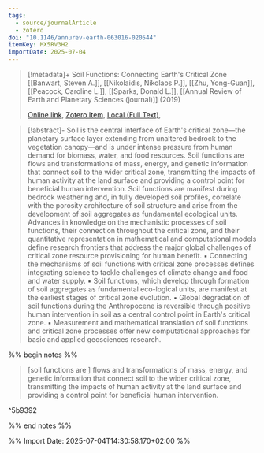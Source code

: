 ```yaml
---
tags:
  - source/journalArticle
  - zotero
doi: "10.1146/annurev-earth-063016-020544"
itemKey: MX5RV3H2
importDate: 2025-07-04
---
```

>[!metadata]+
> Soil Functions: Connecting Earth's Critical Zone
> [[Banwart, Steven A.]], [[Nikolaidis, Nikolaos P.]], [[Zhu, Yong-Guan]], [[Peacock, Caroline L.]], [[Sparks, Donald L.]], 
> [[Annual Review of Earth and Planetary Sciences (journal)]] (2019)
> 
> [Online link](https://www.annualreviews.org/content/journals/10.1146/annurev-earth-063016-020544), [Zotero Item](zotero://select/library/items/MX5RV3H2), [Local (Full Text)](file://C:/Users/aburg/Documents/references/zotero/storage/MVVT2K5J/Banwart2019_SoilFunctions.pdf), 

>[!abstract]-
>Soil is the central interface of Earth&apos;s critical zone—the planetary surface layer extending from unaltered bedrock to the vegetation canopy—and is under intense pressure from human demand for biomass, water, and food resources. Soil functions are flows and transformations of mass, energy, and genetic information that connect soil to the wider critical zone, transmitting the impacts of human activity at the land surface and providing a control point for beneficial human intervention. Soil functions are manifest during bedrock weathering and, in fully developed soil profiles, correlate with the porosity architecture of soil structure and arise from the development of soil aggregates as fundamental ecological units. Advances in knowledge on the mechanistic processes of soil functions, their connection throughout the critical zone, and their quantitative representation in mathematical and computational models define research frontiers that address the major global challenges of critical zone resource provisioning for human benefit. ▪ Connecting the mechanisms of soil functions with critical zone processes defines integrating science to tackle challenges of climate change and food and water supply. ▪ Soil functions, which develop through formation of soil aggregates as fundamental eco-logical units, are manifest at the earliest stages of critical zone evolution. ▪ Global degradation of soil functions during the Anthropocene is reversible through positive human intervention in soil as a central control point in Earth&apos;s critical zone. ▪ Measurement and mathematical translation of soil functions and critical zone processes offer new computational approaches for basic and applied geosciences research.

%% begin notes %%
> \[soil functions are \] flows and transformations of mass, energy, and genetic information that connect soil to the wider critical zone, transmitting the impacts of human activity at the land surface and providing a control point for beneficial human intervention.

^5b9392

%% end notes %%

%% Import Date: 2025-07-04T14:30:58.170+02:00 %%
